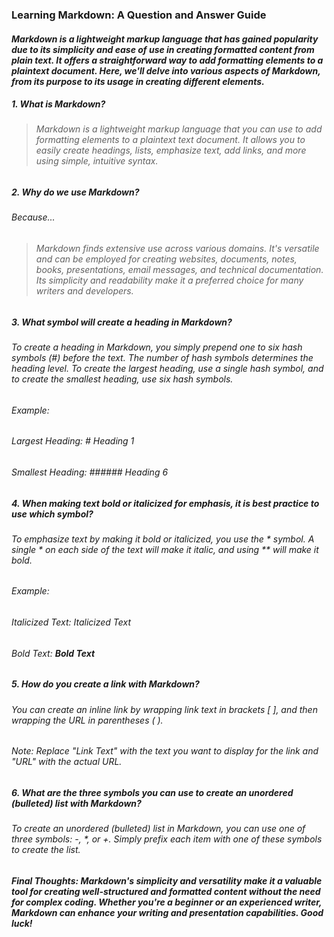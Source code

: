 ### Learning Markdown: A Question and Answer Guide

#### *Markdown is a lightweight markup language that has gained popularity due to its simplicity and ease of use in creating formatted content from plain text. It offers a straightforward way to add formatting elements to a plaintext document. Here, we'll delve into various aspects of Markdown, from its purpose to its usage in creating different elements.*

##### 1. What is Markdown?

> ###### Markdown is a lightweight markup language that you can use to add formatting elements to a plaintext text document. It allows you to easily create headings, lists, emphasize text, add links, and more using simple, intuitive syntax.
   
##### 2. Why do we use Markdown?
###### Because...
> ###### Markdown finds extensive use across various domains. It's versatile and can be employed for creating websites, documents, notes, books, presentations, email messages, and technical documentation. Its simplicity and readability make it a preferred choice for many writers and developers.

##### 3. What symbol will create a heading in Markdown?

###### To create a heading in Markdown, you simply prepend one to six hash symbols (#) before the text. The number of hash symbols determines the heading level. To create the largest heading, use a single hash symbol, and to create the smallest heading, use six hash symbols.

###### Example:

###### Largest Heading: # Heading 1
###### Smallest Heading: ###### Heading 6

##### 4. When making text bold or italicized for emphasis, it is best practice to use which symbol?

###### To emphasize text by making it bold or italicized, you use the * symbol. A single * on each side of the text will make it italic, and using ** will make it bold.

###### Example:

###### Italicized Text: *Italicized Text*
###### Bold Text: **Bold Text**

##### 5. How do you create a link with Markdown?

###### You can create an inline link by wrapping link text in brackets [ ], and then wrapping the URL in parentheses ( ).

###### Note: Replace "Link Text" with the text you want to display for the link and "URL" with the actual URL.


##### 6. What are the three symbols you can use to create an unordered (bulleted) list with Markdown?

###### To create an unordered (bulleted) list in Markdown, you can use one of three symbols: -, *, or +. Simply prefix each item with one of these symbols to create the list.

##### *Final Thoughts: Markdown's simplicity and versatility make it a valuable tool for creating well-structured and formatted content without the need for complex coding. Whether you're a beginner or an experienced writer, Markdown can enhance your writing and presentation capabilities. Good luck!*


